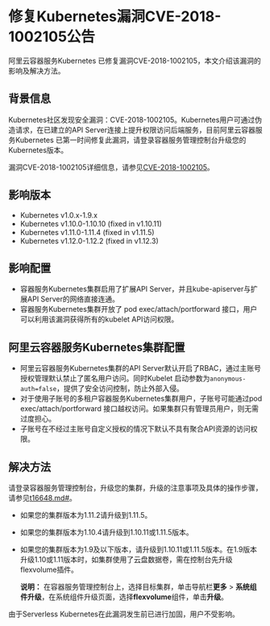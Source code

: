 # 修复Kubernetes漏洞CVE-2018-1002105公告

阿里云容器服务Kubernetes 已修复漏洞CVE-2018-1002105，本文介绍该漏洞的影响及解决方法。

## 背景信息

Kubernetes社区发现安全漏洞：CVE-2018-1002105。Kubernetes用户可通过伪造请求，在已建立的API Server连接上提升权限访问后端服务，目前阿里云容器服务Kubernetes 已第一时间修复此漏洞，请登录容器服务管理控制台升级您的Kubernetes版本。

漏洞CVE-2018-1002105详细信息，请参见[CVE-2018-1002105](https://github.com/kubernetes/kubernetes/issues/71411?)。

## 影响版本

-   Kubernetes v1.0.x-1.9.x
-   Kubernetes v1.10.0-1.10.10 \(fixed in v1.10.11\)
-   Kubernetes v1.11.0-1.11.4 \(fixed in v1.11.5\)
-   Kubernetes v1.12.0-1.12.2 \(fixed in v1.12.3\)

## 影响配置

-   容器服务Kubernetes集群启用了扩展API Server，并且kube-apiserver与扩展API Server的网络直接连通。
-   容器服务Kubernetes集群开放了 pod exec/attach/portforward 接口，用户可以利用该漏洞获得所有的kubelet API访问权限。

## 阿里云容器服务Kubernetes集群配置

-   阿里云容器服务Kubernetes集群的API Server默认开启了RBAC，通过主账号授权管理默认禁止了匿名用户访问。同时Kubelet 启动参数为`anonymous-auth=false`，提供了安全访问控制，防止外部入侵。
-   对于使用子账号的多租户容器服务Kubernetes集群用户，子账号可能通过pod exec/attach/portforward 接口越权访问。如果集群只有管理员用户，则无需过度担心。
-   子账号在不经过主账号自定义授权的情况下默认不具有聚合API资源的访问权限。

## 解决方法

请登录容器服务管理控制台，升级您的集群，升级的注意事项及具体的操作步骤，请参见[t16648.md\#](/intl.zh-CN/Kubernetes集群用户指南/集群/升级集群/升级集群.md)。

-   如果您的集群版本为1.11.2请升级到1.11.5。
-   如果您的集群版本为1.10.4请升级到1.10.11或1.11.5版本。
-   如果您的集群版本为1.9及以下版本，请升级到1.10.11或1.11.5版本。在1.9版本升级1.10或1.11版本时，如集群使用了云盘数据卷，需在控制台先升级flexvolume插件。

    **说明：** 在容器服务管理控制台上，选择目标集群，单击导航栏**更多** \> **系统组件升级**，在系统组件升级页面，选择**flexvolume**组件，单击**升级**。


由于Serverless Kubernetes在此漏洞发生前已进行加固，用户不受影响。

